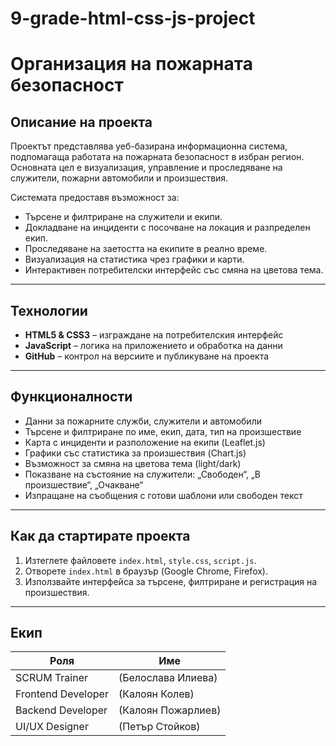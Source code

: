 # 9-grade-html-css-js-project
# Организация на пожарната безопасност

## Описание на проекта

Проектът представлява уеб-базирана информационна система, подпомагаща работата на пожарната безопасност в избран регион. Основната цел е визуализация, управление и проследяване на служители, пожарни автомобили и произшествия.

Системата предоставя възможност за:
- Търсене и филтриране на служители и екипи.
- Докладване на инциденти с посочване на локация и разпределен екип.
- Проследяване на заетостта на екипите в реално време.
- Визуализация на статистика чрез графики и карти.
- Интерактивен потребителски интерфейс със смяна на цветова тема.

---

## Технологии

- **HTML5 & CSS3** – изграждане на потребителския интерфейс
- **JavaScript** – логика на приложението и обработка на данни
- **GitHub** – контрол на версиите и публикуване на проекта

---

## Функционалности

-  Данни за пожарните служби, служители и автомобили
-  Търсене и филтриране по име, екип, дата, тип на произшествие
-  Карта с инциденти и разположение на екипи (Leaflet.js)
-  Графики със статистика за произшествия (Chart.js)
-  Възможност за смяна на цветова тема (light/dark)
-  Показване на състояние на служители: „Свободен“, „В произшествие“, „Очакване“
-  Изпращане на съобщения с готови шаблони или свободен текст

---

## Как да стартирате проекта

1. Изтеглете файловете `index.html`, `style.css`, `script.js`.
2. Отворете `index.html` в браузър (Google Chrome, Firefox).
3. Използвайте интерфейса за търсене, филтриране и регистрация на произшествия.

---

## Екип

| Роля              | Име                       |
|-------------------|---------------------------|
| SCRUM Trainer     | (Белослава Илиева)        |
| Frontend Developer| (Калоян Колев)            |
| Backend Developer | (Калоян Пожарлиев)        |
| UI/UX Designer    | (Петър Стойков)           |
